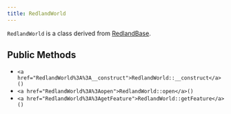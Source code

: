 ```yaml
---
title: RedlandWorld
---
```


`RedlandWorld` is a class derived from <a href="RedlandBase">RedlandBase</a>.

## Public Methods

* `<a href="RedlandWorld%3A%3A__construct">RedlandWorld::__construct</a>()`
* `<a href="RedlandWorld%3A%3Aopen">RedlandWorld::open</a>()`
* `<a href="RedlandWorld%3A%3AgetFeature">RedlandWorld::getFeature</a>()`

